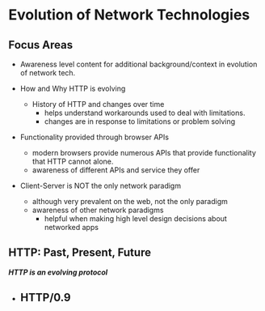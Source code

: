 # Evolution of Network Technologies

## Focus Areas
  - Awareness level content for additional background/context in evolution of network tech.
  
  - How and Why HTTP is evolving
    - History of HTTP and changes over time
      - helps understand workarounds used to deal with limitations. 
      - changes are in response to limitations or problem solving
  
  - Functionality provided through browser APIs
    - modern browsers provide numerous APIs that provide functionality that HTTP cannot alone. 
    - awareness of different APIs and service they offer

  - Client-Server is NOT the only network paradigm
    - although very prevalent on the web, not the only paradigm
    - awareness of other network paradigms 
      - helpful when making high level design decisions about networked apps


## HTTP: Past, Present, Future
  ***HTTP is an evolving protocol***

  - HTTP/0.9
    - 